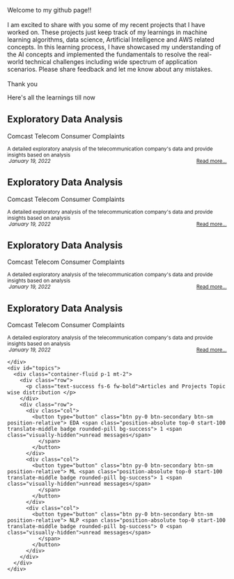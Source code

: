<div id="myPage">
  <div id="about">
    <div class='container-fluid'>
      <div class="row px-2 py-2 mb-2">
        <div class='card text-secondary bg-white border-0 rounded px-1 h-100'>
          <div class='card-body py-0 m-0 bg-transparent'>
            <p class='card-text'> Welcome to my github page!! <br>
              <br> I am excited to share with you some of my recent projects that I have worked on. These projects just keep track of my learnings in machine learning algorithms, data science, Artificial Intelligence and AWS related concepts. In this learning process, I have showcased my understanding of the AI concepts and implemented the fundamentals to resolve the real-world technical challenges including wide spectrum of application scenarios. Please share feedback and let me know about any mistakes. <br>
              <br>Thank you
            </p>
          </div>
        </div>
      </div>
    </div>
  </div>
  <div id="projects">
    <div class="container-fluid">
      <div class="row p-2 mt-3 mb-2">
        <p class="text-success fs-6 fw-bold">Here's all the learnings till now&nbsp; <i class="fa fa-angle-double-down"></i>
        </p>
      </div>
      <div class="row row-cols-1 row-cols-md-2 row-cols-lg-3 g-3">
        <div class="col">
          <div class='card bg-light border-1 px-1 rounded h-100'>
            <div class="card-header border-0 bg-transparent">
              <h2 class="card-title">
                <strong>Exploratory Data Analysis</strong>
              </h2>
            </div>
            <div class='card-body py-0 m-0 bg-transparent'>
              <p class="text-muted fs-6 fw-bold">Comcast Telecom Consumer Complaints</p>
              <small class='card-text' id='data-card-text'>A detailed exploratory analysis of the telecommunication company's data and provide insights based on analysis</small>
            </div>
            <div class="card-footer border-0 bg-transparent text-muted">
              <small>
                <i class='fa fa-calendar'>&nbsp;January 19, 2022</i>
                <span style="float:right;">
                  <a class="card-link" href="/docs/Comcast Telecom Consumer Complaints.ipynb - Colaboratory.html"> Read more... </a>
                </span>
              </small>
            </div>
          </div>
        </div>
        <div class="col">
          <div class='card bg-light border-1 px-1 rounded h-100'>
            <div class="card-header border-0 bg-transparent">
              <h2 class="card-title">
                <strong>Exploratory Data Analysis</strong>
              </h2>
            </div>
            <div class='card-body py-0 m-0 bg-transparent'>
              <p class="text-muted fs-6 fw-bold">Comcast Telecom Consumer Complaints</p>
              <small class='card-text' id='data-card-text'>A detailed exploratory analysis of the telecommunication company's data and provide insights based on analysis</small>
            </div>
            <div class="card-footer border-0 bg-transparent text-muted">
              <small>
                <i class='fa fa-calendar'>&nbsp;January 19, 2022</i>
                <span style="float:right;">
                  <a class="card-link" href="/docs/Comcast Telecom Consumer Complaints.ipynb - Colaboratory.html"> Read more... </a>
                </span>
              </small>
            </div>
          </div>
        </div>
        <div class="col">
          <div class='card bg-light border-1 px-1 rounded h-100'>
            <div class="card-header border-0 bg-transparent">
              <h2 class="card-title">
                <strong>Exploratory Data Analysis</strong>
              </h2>
            </div>
            <div class='card-body py-0 m-0 bg-transparent'>
              <p class="text-muted fs-6 fw-bold">Comcast Telecom Consumer Complaints</p>
              <small class='card-text' id='data-card-text'>A detailed exploratory analysis of the telecommunication company's data and provide insights based on analysis</small>
            </div>
            <div class="card-footer border-0 bg-transparent text-muted">
              <small>
                <i class='fa fa-calendar'>&nbsp;January 19, 2022</i>
                <span style="float:right;">
                  <a class="card-link" href="/docs/Comcast Telecom Consumer Complaints.ipynb - Colaboratory.html"> Read more... </a>
                </span>
              </small>
            </div>
          </div>
        </div>
        <div class="col">
          <div class='card bg-light border-1 px-1 rounded h-100'>
            <div class="card-header border-0 bg-transparent">
              <h2 class="card-title">
                <strong>Exploratory Data Analysis</strong>
              </h2>
            </div>
            <div class='card-body py-0 m-0 bg-transparent'>
              <p class="text-muted fs-6 fw-bold">Comcast Telecom Consumer Complaints</p>
              <small class='card-text' id='data-card-text'>A detailed exploratory analysis of the telecommunication company's data and provide insights based on analysis</small>
            </div>
            <div class="card-footer border-0 bg-transparent text-muted">
              <small>
                <i class='fa fa-calendar'>&nbsp;January 19, 2022</i>
                <span style="float:right;">
                  <a class="card-link" href="/docs/Comcast Telecom Consumer Complaints.ipynb - Colaboratory.html"> Read more... </a>
                </span>
              </small>
            </div>
          </div>
        </div>
      </div>
    </div>
    <!-- Container (Contact Section) -->
    <div id="articles">
      
    </div>
    <div id="topics">
      <div class="container-fluid p-1 mt-2">
        <div class="row">
          <p class="text-success fs-6 fw-bold">Articles and Projects Topic wise distribution </p>
        </div>
        <div class="row">
          <div class="col">
            <button type="button" class="btn py-0 btn-secondary btn-sm position-relative"> EDA <span class="position-absolute top-0 start-100 translate-middle badge rounded-pill bg-success"> 1 <span class="visually-hidden">unread messages</span>
              </span>
            </button>
          </div>
          <div class="col">
            <button type="button" class="btn py-0 btn-secondary btn-sm position-relative"> ML <span class="position-absolute top-0 start-100 translate-middle badge rounded-pill bg-success"> 1 <span class="visually-hidden">unread messages</span>
              </span>
            </button>
          </div>
          <div class="col">
            <button type="button" class="btn py-0 btn-secondary btn-sm position-relative"> NLP <span class="position-absolute top-0 start-100 translate-middle badge rounded-pill bg-success"> 0 <span class="visually-hidden">unread messages</span>
              </span>
            </button>
          </div>
        </div>
      </div>
    </div>
</div>
